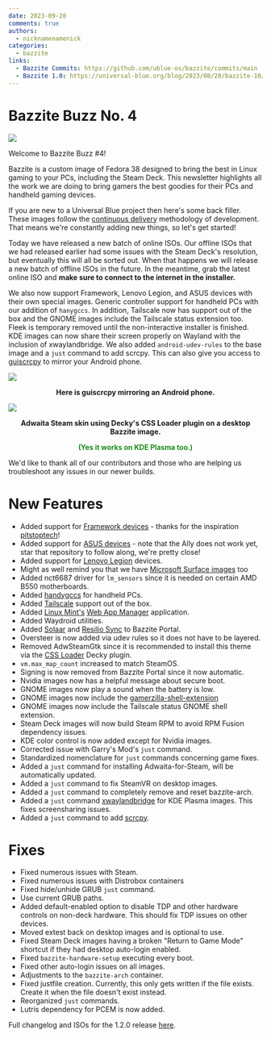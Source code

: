 ```yaml
---
date: 2023-09-28
comments: true
authors: 
  - nicknamenamenick
categories:
  - bazzite
links:
  - Bazzite Commits: https://github.com/ublue-os/bazzite/commits/main
  - Bazzite 1.0: https://universal-blue.org/blog/2023/08/20/bazzite-10/
---
```

# Bazzite Buzz No. 4

![](https://hackmd.io/_uploads/rJy2vAjka.jpg)

Welcome to Bazzite Buzz #4!</p> 

Bazzite is a custom image of Fedora 38 designed to bring the best in Linux gaming to your PCs, including the Steam Deck. This newsletter highlights all the work we are doing to bring gamers the best goodies for their PCs and handheld gaming devices.

If you are new to a Universal Blue project then here's some back filler. These images follow the [continuous delivery](https://continuousdelivery.com/) methodology of development. That means we're constantly adding new things, so let's get started!

Today we have released a new batch of online ISOs.  Our offline ISOs that we had released earlier had some issues with the Steam Deck's resolution, but eventually this will all be sorted out. When that happens we will release a new batch of offline ISOs in the future.  In the meantime, grab the latest online ISO and **make sure to connect to the internet in the installer.**
   
We also now support Framework, Lenovo Legion, and ASUS devices with their own special images.  Generic controller support for handheld PCs with our addition of `hanygccs`.  In addition, Tailscale now has support out of the box and the GNOME images include the Tailscale status extension too.  Fleek is temporary removed until the non-interactive installer is finished.  KDE images can now share their screen properly on Wayland with the inclusion of xwaylandbridge.  We also added `android-udev-rules` to the base image and a `just` command to add scrcpy.  This can also give you access to [guiscrcpy](https://guiscrcpy.srev.in/) to mirror your Android phone.

![](https://hackmd.io/_uploads/SyQMrBCkp.png)

<p style="text-align: center;font-weight: bold">Here is guiscrcpy mirroring an Android phone.</p>

![](https://hackmd.io/_uploads/ry4U7bpk6.png)
<p style="text-align: center;font-weight: bold">Adwaita Steam skin using Decky's CSS Loader plugin on a desktop Bazzite image.</p>
<p style="text-align: center; font-weight: 600; color: green">(Yes it works on KDE Plasma too.) </p>

We'd like to thank all of our contributors and those who are helping us troubleshoot any issues in our newer builds.



# New Features
- Added support for [Framework devices](https://github.com/ublue-os/framework) - thanks for the inspiration [pitstoptech](https://www.youtube.com/watch?v=zd6WtTUf-30)!
- Added support for [ASUS devices](https://github.com/ublue-os/asus/) - note that the Ally does not work yet, star that repository to follow along, we're pretty close! 
- Added support for [Lenovo Legion](https://github.com/ublue-os/legion) devices.
- Might as well remind you that we have [Microsoft Surface images](https://github.com/ublue-os/surface) too
- Added nct6687 driver for `lm_sensors` since it is needed on certain AMD B550 motherboards.
- Added [handygccs](https://github.com/ShadowBlip/HandyGCCS) for handheld PCs.
- Added [Tailscale](https://github.com/tailscale/tailscale) support out of the box.
- Added [Linux Mint's](https://linuxmint.com/) [Web App Manager](https://github.com/linuxmint/webapp-manager) application.
- Added Waydroid utilities.
- Added [Solaar](https://github.com/pwr-Solaar/Solaar) and [Resilio Sync](https://www.resilio.com/individuals/) to Bazzite Portal.
- Oversteer is now added via udev rules so it does not have to be layered. 
- Removed AdwSteamGtk since it is recommended to install this theme via the [CSS Loader](https://github.com/suchmememanyskill/SDH-CssLoader) Decky plugin.
- `vm.max_map_count` increased to match SteamOS.
- Signing is now removed from Bazzite Portal since it now automatic.
- Nvidia images now has a helpful message about secure boot.
- GNOME images now play a sound when the battery is low.
- GNOME images now include the [gamerzilla-shell-extension](https://github.com/dulsi/gamerzilla-shell-extension)
- GNOME images now include the Tailscale status GNOME shell extension. 
- Steam Deck images will now build Steam RPM to avoid RPM Fusion dependency issues.
- KDE color control is now added except for Nvidia images.
- Corrected issue with Garry's Mod's `just` command.
- Standardized nomenclature for `just` commands concerning game fixes.
- Added a `just` command for installing Adwaita-for-Steam, will be automatically updated.
- Added a `just` command to fix SteamVR on desktop images.
- Added a `just` command to completely remove and reset bazzite-arch.
- Added a `just` command [xwaylandbridge](https://github.com/KDE/xwaylandvideobridge) for KDE Plasma images.  This fixes screensharing issues.
- Added a `just` command to add [scrcpy](https://github.com/Genymobile/scrcpy).

# Fixes
- Fixed numerous issues with Steam.
- Fixed numerous issues with Distrobox containers
- Fixed hide/unhide GRUB `just` command.
- Use current GRUB paths.
- Added default-enabled option to disable TDP and other hardware controls on non-deck hardware.  This should fix TDP issues on other devices.
- Moved extest back on desktop images and is optional to use. 
- Fixed Steam Deck images having a broken "Return to Game Mode" shortcut if they had desktop auto-login enabled.
- Fixed `bazzite-hardware-setup` executing every boot.
- Fixed other auto-login issues on all images.
- Adjustments to the `bazzite-arch` container.
-  Fixed justfile creation.  Currently, this only gets written if the file exists. Create it when the file doesn't exist instead.
-  Reorganized `just` commands.
-  Lutris dependency for PCEM is now added.


Full changelog and ISOs for the 1.2.0 release [here](https://github.com/ublue-os/bazzite/releases/tag/v1.2.0).
